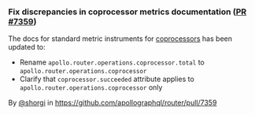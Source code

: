 ### Fix discrepancies in coprocessor metrics documentation ([PR #7359](https://github.com/apollographql/router/pull/7359))

The docs for standard metric instruments for [coprocessors](https://www.apollographql.com/docs/graphos/routing/observability/telemetry/instrumentation/standard-instruments#coprocessor) has been updated to:

- Rename `apollo.router.operations.coprocessor.total` to `apollo.router.operations.coprocessor`
- Clarify that `coprocessor.succeeded` attribute applies to `apollo.router.operations.coprocessor` only

By [@shorgi](https://github.com/shorgi) in https://github.com/apollographql/router/pull/7359